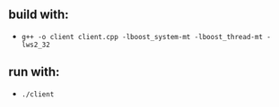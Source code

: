 ## build with:
- `g++ -o client client.cpp -lboost_system-mt -lboost_thread-mt -lws2_32`

## run with:
- `./client`